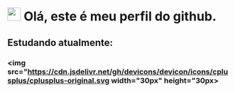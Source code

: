 # <img src="https://thumbs.gfycat.com/HeartfeltLargeBobolink-max-1mb.gif" width="30px" height="30px">  Olá, este é meu perfil do github.
## Estudando atualmente:
### <img src="https://cdn.jsdelivr.net/gh/devicons/devicon/icons/cplusplus/cplusplus-original.svg width="30px" height="30px>
          
<!--
**lucaspereirasouza/Lucaspereirasouza** is a ✨ _special_ ✨ repository because its `README.md` (this file) appears on your GitHub profile.

Here are some ideas to get you started:

- 🔭 I’m currently working on ...
- 🌱 I’m currently learning ...
- 👯 I’m looking to collaborate on ...
- 🤔 I’m looking for help with ...
- 💬 Ask me about ...
- 📫 How to reach me: ...
- 😄 Pronouns: ...
- ⚡ Fun fact: ...
-->
